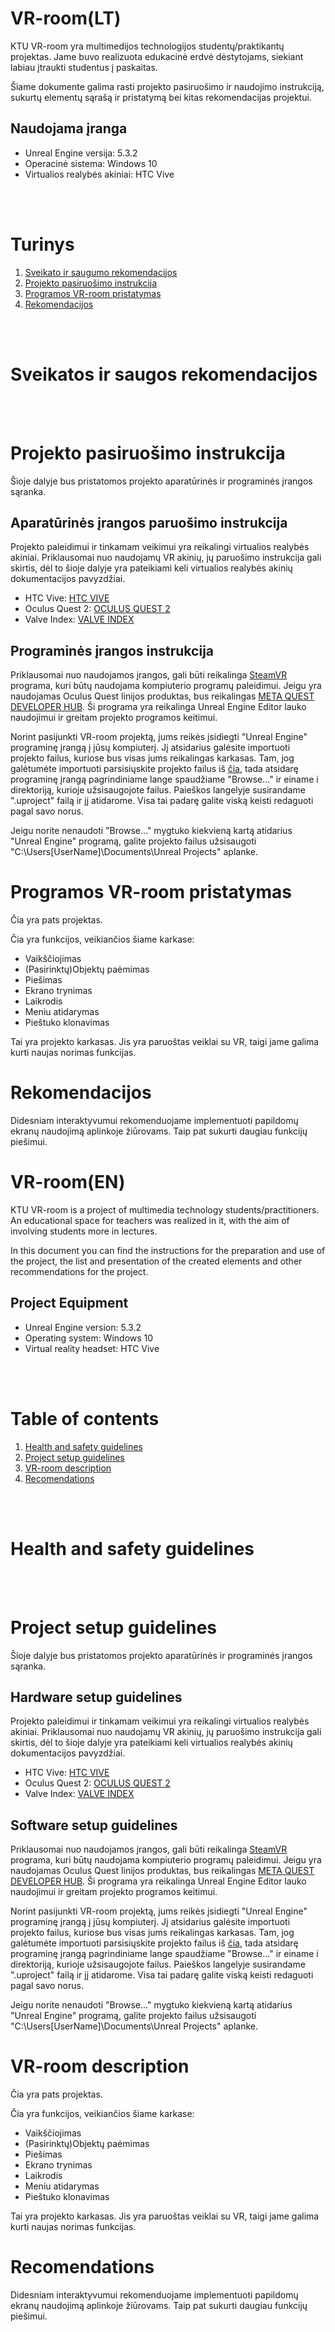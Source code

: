 # VR-room(LT)
KTU VR-room yra multimedijos technologijos studentų/praktikantų projektas. Jame buvo realizuota edukacinė erdvė dėstytojams, siekiant labiau įtraukti studentus į paskaitas. 

Šiame dokumente galima rasti projekto pasiruošimo ir naudojimo instrukciją, sukurtų elementų sąrašą ir pristatymą bei kitas rekomendacijas projektui.

## Naudojama įranga
- Unreal Engine versija: 5.3.2
- Operacinė sistema: Windows 10
- Virtualios realybės akiniai: HTC Vive

<br><br>

# Turinys

1. [Sveikato ir saugumo rekomendacijos](#Sveikatos-ir-saugos-rekomendacijos)
2. [Projekto pasiruošimo instrukcija](#Projekto-pasiruošimo-instrukcija)
3. [Programos VR-room pristatymas](#Programos-VR-room-pristatymas)
4. [Rekomendacijos](#Rekomendacijos)

<br><br>

# Sveikatos ir saugos rekomendacijos


<br><br>

# Projekto pasiruošimo instrukcija

Šioje dalyje bus pristatomos projekto aparatūrinės ir programinės įrangos sąranka.

## Aparatūrinės įrangos paruošimo instrukcija

Projekto paleidimui ir tinkamam veikimui yra reikalingi virtualios realybės akiniai. Priklausomai nuo naudojamų VR akinių, jų paruošimo instrukcija gali skirtis, dėl to šioje dalyje yra pateikiami keli virtualios realybės akinių dokumentacijos pavyzdžiai.

- HTC Vive: [HTC VIVE](https://www.vive.com/au/support/vive/category_howto/setting-up-for-the-first-time.html)
- Oculus Quest 2: [OCULUS QUEST 2](https://www.meta.com/quest/setup/)
- Valve Index: [VALVE INDEX]()

## Programinės įrangos instrukcija

Priklausomai nuo naudojamos įrangos, gali būti reikalinga [SteamVR](https://store.steampowered.com/app/250820/SteamVR/) programa, kuri būtų naudojama kompiuterio programų paleidimui. Jeigu yra naudojamas Oculus Quest linijos produktas, bus reikalingas [META QUEST DEVELOPER HUB](https://developer.oculus.com/documentation/unity/ts-odh/). Ši programa yra reikalinga Unreal Engine Editor lauko naudojimui ir greitam projekto programos keitimui.

Norint pasijunkti VR-room projektą, jums reikės įsidiegti "Unreal Engine" programinę įrangą į jūsų kompiuterį. Jį atsidarius galėsite importuoti projekto failus, kuriose bus visas jums reikalingas karkasas. Tam, jog galėtumėte importuoti parsisiųskite projekto failus iš [čia](https://blablablakurbusmusuprojektas.com), tada atsidarę programinę įrangą pagrindiniame lange spaudžiame "Browse..." ir einame i direktoriją, kurioje užsisaugojote failus. Paieškos langelyje susirandame ".uproject" failą ir jį atidarome. Visa tai padarę galite viską keisti redaguoti pagal savo norus.

Jeigu norite nenaudoti "Browse..." mygtuko kiekvieną kartą atidarius "Unreal Engine" programą, galite projekto failus užsisaugoti "C:\Users\[UserName]\Documents\Unreal Projects" aplanke.

# Programos VR-room pristatymas

Čia yra pats projektas.

Čia yra funkcijos, veikiančios šiame karkase:

- Vaikščiojimas
- (Pasirinktų)Objektų paėmimas
- Piešimas
- Ekrano trynimas
- Laikrodis
- Meniu atidarymas
- Pieštuko klonavimas

Tai yra projekto karkasas. Jis yra paruoštas veiklai su VR, taigi jame galima kurti naujas norimas funkcijas.

# Rekomendacijos

Didesniam interaktyvumui rekomenduojame implementuoti papildomų ekranų naudojimą aplinkoje žiūrovams. Taip pat sukurti daugiau funkcijų piešimui.



# VR-room(EN)
KTU VR-room is a project of multimedia technology students/practitioners. An educational space for teachers was realized in it, with the aim of involving students more in lectures.

In this document you can find the instructions for the preparation and use of the project, the list and presentation of the created elements and other recommendations for the project.

## Project Equipment
- Unreal Engine version: 5.3.2
- Operating system: Windows 10
- Virtual reality headset: HTC Vive

<br><br>

# Table of contents

1. [Health and safety guidelines](#Health-and-safety-guidelines)
2. [Project setup guidelines](#Project-setup-guidelines)
3. [VR-room description](#VR-room-description)
4. [Recomendations](#Recomendations)

<br><br>

# Health and safety guidelines


<br><br>

# Project setup guidelines

Šioje dalyje bus pristatomos projekto aparatūrinės ir programinės įrangos sąranka.

## Hardware setup guidelines

Projekto paleidimui ir tinkamam veikimui yra reikalingi virtualios realybės akiniai. Priklausomai nuo naudojamų VR akinių, jų paruošimo instrukcija gali skirtis, dėl to šioje dalyje yra pateikiami keli virtualios realybės akinių dokumentacijos pavyzdžiai.

- HTC Vive: [HTC VIVE](https://www.vive.com/au/support/vive/category_howto/setting-up-for-the-first-time.html)
- Oculus Quest 2: [OCULUS QUEST 2](https://www.meta.com/quest/setup/)
- Valve Index: [VALVE INDEX]()

## Software setup guidelines

Priklausomai nuo naudojamos įrangos, gali būti reikalinga [SteamVR](https://store.steampowered.com/app/250820/SteamVR/) programa, kuri būtų naudojama kompiuterio programų paleidimui. Jeigu yra naudojamas Oculus Quest linijos produktas, bus reikalingas [META QUEST DEVELOPER HUB](https://developer.oculus.com/documentation/unity/ts-odh/). Ši programa yra reikalinga Unreal Engine Editor lauko naudojimui ir greitam projekto programos keitimui.

Norint pasijunkti VR-room projektą, jums reikės įsidiegti "Unreal Engine" programinę įrangą į jūsų kompiuterį. Jį atsidarius galėsite importuoti projekto failus, kuriose bus visas jums reikalingas karkasas. Tam, jog galėtumėte importuoti parsisiųskite projekto failus iš [čia](https://blablablakurbusmusuprojektas.com), tada atsidarę programinę įrangą pagrindiniame lange spaudžiame "Browse..." ir einame i direktoriją, kurioje užsisaugojote failus. Paieškos langelyje susirandame ".uproject" failą ir jį atidarome. Visa tai padarę galite viską keisti redaguoti pagal savo norus.

Jeigu norite nenaudoti "Browse..." mygtuko kiekvieną kartą atidarius "Unreal Engine" programą, galite projekto failus užsisaugoti "C:\Users\[UserName]\Documents\Unreal Projects" aplanke.

# VR-room description

Čia yra pats projektas.

Čia yra funkcijos, veikiančios šiame karkase:

- Vaikščiojimas
- (Pasirinktų)Objektų paėmimas
- Piešimas
- Ekrano trynimas
- Laikrodis
- Meniu atidarymas
- Pieštuko klonavimas

Tai yra projekto karkasas. Jis yra paruoštas veiklai su VR, taigi jame galima kurti naujas norimas funkcijas.

# Recomendations

Didesniam interaktyvumui rekomenduojame implementuoti papildomų ekranų naudojimą aplinkoje žiūrovams. Taip pat sukurti daugiau funkcijų piešimui.

